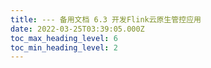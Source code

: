 ```yaml
---
title: --- 备用文档 6.3 开发Flink云原生管控应用
date: 2022-03-25T03:39:05.000Z
toc_max_heading_level: 6
toc_min_heading_level: 2
---
```


